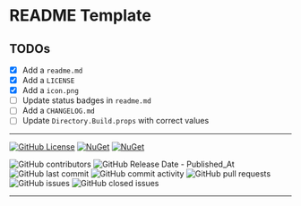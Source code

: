 # README Template

## TODOs

- [X] Add a `readme.md`
- [X] Add a `LICENSE`
- [X] Add a `icon.png`
- [ ] Update status badges in `readme.md`
- [ ] Add a `CHANGELOG.md`
- [ ] Update `Directory.Build.props` with correct values

___
[![GitHub License](https://img.shields.io/github/license/frankhaugen/Frank.TODO)](LICENSE)
[![NuGet](https://img.shields.io/nuget/v/Frank.TODO.svg)](https://www.nuget.org/packages/Frank.TODO)
[![NuGet](https://img.shields.io/nuget/dt/Frank.TODO.svg)](https://www.nuget.org/packages/Frank.TODO)

![GitHub contributors](https://img.shields.io/github/contributors/frankhaugen/Frank.TODO)
![GitHub Release Date - Published_At](https://img.shields.io/github/release-date/frankhaugen/Frank.TODO)
![GitHub last commit](https://img.shields.io/github/last-commit/frankhaugen/Frank.TODO)
![GitHub commit activity](https://img.shields.io/github/commit-activity/m/frankhaugen/Frank.TODO)
![GitHub pull requests](https://img.shields.io/github/issues-pr/frankhaugen/Frank.TODO)
![GitHub issues](https://img.shields.io/github/issues/frankhaugen/Frank.TODO)
![GitHub closed issues](https://img.shields.io/github/issues-closed/frankhaugen/Frank.TODO)
___